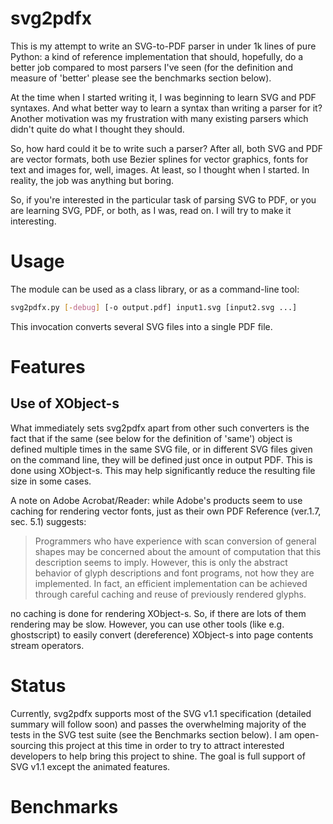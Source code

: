 # svg2pdfx

This is my attempt to write an SVG-to-PDF parser in under 1k lines of pure Python: a kind of reference implementation that should, hopefully, do a better job compared to most parsers I've seen (for the definition and measure of 'better' please see the benchmarks section below).

At the time when I started writing it, I was beginning to learn SVG and PDF syntaxes. And what better way to learn a syntax than writing a parser for it? Another motivation was my frustration with many existing parsers which didn't quite do what I thought they should.

So, how hard could it be to write such a parser? After all, both SVG and PDF are vector formats, both use Bezier splines for vector graphics, fonts for text and images for, well, images. At least, so I thought when I started. In reality, the job was anything but boring. 

So, if you're interested in the particular task of parsing SVG to PDF, or you are learning SVG, PDF, or both, as I was, read on. I will try to make it interesting.

# Usage

The module can be used as a class library, or as a command-line tool:

```bash
svg2pdfx.py [-debug] [-o output.pdf] input1.svg [input2.svg ...]
```

This invocation converts several SVG files into a single PDF file.

# Features

## Use of XObject-s

What immediately sets svg2pdfx apart from other such converters is the fact that if the same (see below for the definition of 'same') object is defined multiple times in the same SVG file, or in different SVG files given on the command line, they will be defined just once in output PDF. This is done using XObject-s. This may help significantly reduce the resulting file size in some cases.

A note on Adobe Acrobat/Reader: while Adobe's products seem to use caching for rendering vector fonts, just as their own PDF Reference (ver.1.7, sec. 5.1) suggests:

> Programmers who have experience with scan conversion of general shapes may be concerned about the amount of computation that this description seems to imply. However, this is only the abstract behavior of glyph descriptions and font programs, not how they are implemented. In fact, an efficient implementation can be achieved through careful caching and reuse of previously rendered glyphs.

no caching is done for rendering XObject-s. So, if there are lots of them rendering may be slow. However, you can use other tools (like e.g. ghostscript) to easily convert (dereference) XObject-s into page contents stream operators.

# Status

Currently, svg2pdfx supports most of the SVG v1.1 specification (detailed summary will follow soon) and passes the overwhelming majority of the tests in the SVG test suite (see the Benchmarks section below). I am open-sourcing this project at this time in order to try to attract interested developers to help bring this project to shine. The goal is full support of SVG v1.1 except the animated features.

# Benchmarks
